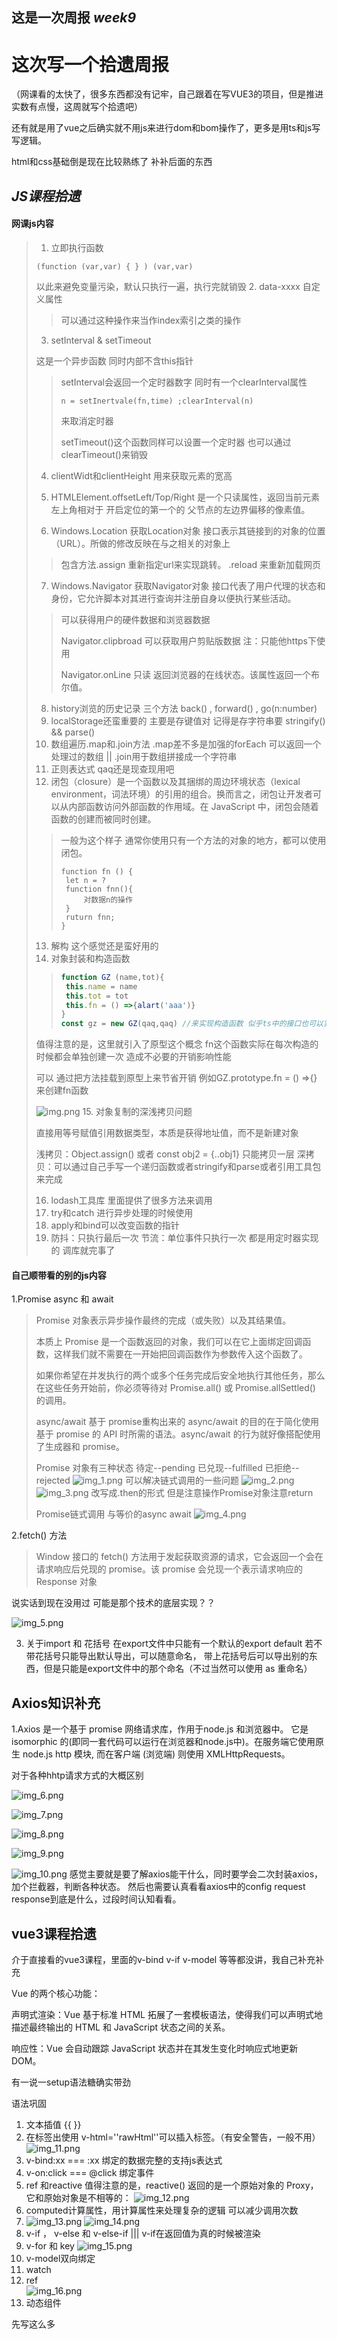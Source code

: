 这是一次周报 *week9*
--------------
# 这次写一个拾遗周报
（网课看的太快了，很多东西都没有记牢，自己跟着在写VUE3的项目，但是推进实数有点慢，这周就写个拾遗吧）

还有就是用了vue之后确实就不用js来进行dom和bom操作了，更多是用ts和js写写逻辑。

html和css基础倒是现在比较熟练了
补补后面的东西

## *JS课程拾遗*

#### 网课js内容
>1. 立即执行函数
>````
>(function (var,var) { } ) (var,var)
>````
>以此来避免变量污染，默认只执行一遍，执行完就销毁
>2. data-xxxx 自定义属性
>>可以通过这种操作来当作index索引之类的操作
>3. setInterval & setTimeout  
>
>   这是一个异步函数 同时内部不含this指针
>> setInterval会返回一个定时器数字 同时有一个clearInterval属性
>> ````
>> n = setInertvale(fn,time) ;clearInterval(n)
>> ````
>> 来取消定时器 
>> 
>> setTimeout()这个函数同样可以设置一个定时器 也可以通过clearTimeout()来销毁
>4. clientWidt和clientHeight 用来获取元素的宽高
>5. HTMLElement.offsetLeft/Top/Right 是一个只读属性，返回当前元素左上角相对于 开启定位的第一个的 父节点的左边界偏移的像素值。
> 
>6. Windows.Location 获取Location对象 接口表示其链接到的对象的位置（URL）。所做的修改反映在与之相关的对象上
>> 包含方法.assign 重新指定url来实现跳转。 .reload 来重新加载网页 
>7. Windows.Navigator 获取Navigator对象 接口代表了用户代理的状态和身份，它允许脚本对其进行查询并注册自身以便执行某些活动。
>> 可以获得用户的硬件数据和浏览器数据
>> 
>> Navigator.clipbroad 可以获取用户剪贴版数据  注：只能他https下使用
>>
>> Navigator.onLine 只读
>> 返回浏览器的在线状态。该属性返回一个布尔值。
> 
>8. history浏览的历史记录 三个方法 back() , forward() , go(n:number) 
>9. localStorage还蛮重要的 主要是存键值对 记得是存字符串要 stringify() && parse()
>10. 数组遍历.map和.join方法 .map差不多是加强的forEach 可以返回一个处理过的数组 || .join用于数组拼接成一个字符串
>11. 正则表达式 qaq还是现查现用吧
>12. 闭包（closure）是一个函数以及其捆绑的周边环境状态（lexical environment，词法环境）的引用的组合。换而言之，闭包让开发者可以从内部函数访问外部函数的作用域。在 JavaScript 中，闭包会随着函数的创建而被同时创建。
>> 一般为这个样子 通常你使用只有一个方法的对象的地方，都可以使用闭包。
>>`````
>> function fn () {
>>  let n = ?
>>  function fnn(){
>>      对数据n的操作
>>  }
>>  ruturn fnn;
>>}
>>`````
>13. 解构 这个感觉还是蛮好用的
>14. 对象封装和构造函数
>> ````js
>> function GZ (name,tot){
>>  this.name = name
>>  this.tot = tot 
>>  this.fn = () =>{alart('aaa')}
>> }
>> const gz = new GZ(qaq,qaq) //来实现构造函数 似乎ts中的接口也可以实现类似的效果？ 但又不太一样
>>````
>值得注意的是，这里就引入了原型这个概念 fn这个函数实际在每次构造的时候都会单独创建一次 造成不必要的开销影响性能
>
>可以 通过把方法挂载到原型上来节省开销 例如GZ.prototype.fn = () =>{} 来创建fn函数
>
> ![img.png](img.png)
>15. 对象复制的深浅拷贝问题 
> 
>直接用等号赋值引用数据类型，本质是获得地址值，而不是新建对象
> 
> 浅拷贝：Object.assign() 或者 const obj2 = {..obj1} 只能拷贝一层
> 深拷贝：可以通过自己手写一个递归函数或者stringify和parse或者引用工具包来完成
>
>16. lodash工具库 里面提供了很多方法来调用
>17. try和catch 进行异步处理的时候使用 
>18. apply和bind可以改变函数的指针
>19. 防抖：只执行最后一次 节流：单位事件只执行一次 都是用定时器实现的 调库就完事了


#### 自己顺带看的别的js内容

1.Promise async 和 await

>  Promise 对象表示异步操作最终的完成（或失败）以及其结果值。
> 
> 本质上 Promise 是一个函数返回的对象，我们可以在它上面绑定回调函数，这样我们就不需要在一开始把回调函数作为参数传入这个函数了。
>
> 
> 如果你希望在并发执行的两个或多个任务完成后安全地执行其他任务，那么在这些任务开始前，你必须等待对 Promise.all() 或 Promise.allSettled() 的调用。
> 
> async/await 基于 promise重构出来的 async/await 的目的在于简化使用基于 promise 的 API 时所需的语法。async/await 的行为就好像搭配使用了生成器和 promise。
> 
> Promise 对象有三种状态 待定--pending  已兑现--fulfilled 已拒绝--rejected
> ![img_1.png](img_1.png)
> 可以解决链式调用的一些问题
> ![img_2.png](img_2.png)
> ![img_3.png](img_3.png)
> 改写成.then的形式 但是注意操作Promise对象注意return 
> 
> Promise链式调用 与等价的async await 
> ![img_4.png](img_4.png)
>
> 

2.fetch() 方法
>Window 接口的 fetch() 方法用于发起获取资源的请求，它会返回一个会在请求响应后兑现的 promise。该 promise 会兑现一个表示请求响应的 Response 对象

说实话到现在没用过 可能是那个技术的底层实现？？


![img_5.png](img_5.png)

3. 关于import 和 花括号 在export文件中只能有一个默认的export default 若不带花括号只能导出默认导出，可以随意命名，
带上花括号后可以导出别的东西，但是只能是export文件中的那个命名（不过当然可以使用 as 重命名）



## Axios知识补充

1.Axios 是一个基于 promise 网络请求库，作用于node.js 和浏览器中。 它是 isomorphic 的(即同一套代码可以运行在浏览器和node.js中)。在服务端它使用原生 node.js http 模块, 而在客户端 (浏览端) 则使用 XMLHttpRequests。

对于各种hhtp请求方式的大概区别

![img_6.png](img_6.png)

![img_7.png](img_7.png)

![img_8.png](img_8.png)

![img_9.png](img_9.png)

![img_10.png](img_10.png)
感觉主要就是要了解axios能干什么，同时要学会二次封装axios，加个拦截器，判断各种状态。
然后也需要认真看看axios中的config request response到底是什么，过段时间认知看看。

## vue3课程拾遗


介于直接看的vue3课程，里面的v-bind v-if v-model 等等都没讲，我自己补充补充 

Vue 的两个核心功能：

声明式渲染：Vue 基于标准 HTML 拓展了一套模板语法，使得我们可以声明式地描述最终输出的 HTML 和 JavaScript 状态之间的关系。

响应性：Vue 会自动跟踪 JavaScript 状态并在其发生变化时响应式地更新 DOM。

有一说一setup语法糖确实带劲

语法巩固
1. 文本插值 {{ }} 
2. 在标签出使用 v-html=''rawHtml''可以插入标签。（有安全警告，一般不用）
![img_11.png](img_11.png)
3. v-bind:xx ===  :xx 绑定的数据完整的支持js表达式
4. v-on:click === @click 绑定事件
5. ref 和reactive 值得注意的是，reactive() 返回的是一个原始对象的 Proxy，它和原始对象是不相等的：
![img_12.png](img_12.png)
6. computed计算属性，用计算属性来处理复杂的逻辑 可以减少调用次数
7. ![img_13.png](img_13.png) 
![img_14.png](img_14.png)
8. v-if ， v-else 和 v-else-if ||| v-if在返回值为真的时候被渲染
9. v-for 和 key
 ![img_15.png](img_15.png)
10. v-model双向绑定
11. watch
12. ref    
![img_16.png](img_16.png)
13. 动态组件


先写这么多